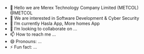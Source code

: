 - 👋 Hello we are Merex Technology Company Limited (METCOL) @METCOL
- 👀 We are interested in Software Development & Cyber Security
- 🌱 I’m currently Hasla App, More homes App
- 💞️ I’m looking to collaborate on ...
- 📫 How to reach me ...
- 😄 Pronouns: ...
- ⚡ Fun fact: ...
